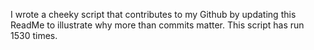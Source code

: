 I wrote a cheeky script that contributes to my Github by updating this ReadMe to illustrate why more than commits matter. This script has run 1530 times.